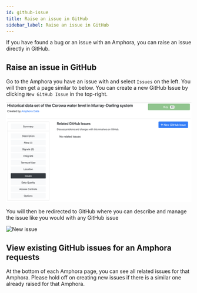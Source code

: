 ```yaml
---
id: github-issue
title: Raise an issue in GitHub
sidebar_label: Raise an issue in GitHub
---
```

If you have found a bug or an issue with an Amphora, you can raise an issue directly in GitHub.

## Raise an issue in GitHub

Go to the Amphora you have an issue with and select `Issues` on the left. You will then get a page similar to below. You can create a new GitHub Issue by clicking `New GitHub Issue` in the top-right.

![Github issue](/img/github-issue.PNG)


You will then be redirected to GitHub where you can describe and manage the issue like you would with any GitHub issue

![New issue](/img/Issue-on-github.PNG)


## View existing GitHub issues for an Amphora requests

At the bottom of each Amphora page, you can see all related issues for that Amphora. Please hold off on creating new issues if there is a similar one already raised for that Amphora.
